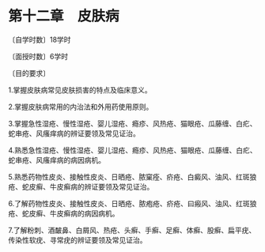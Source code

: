 # 第十二章　皮肤病

〔自学时数〕18学时

〔面授时数〕6学时

〔目的要求〕

1.掌握皮肤病常见皮肤损害的特点及临床意义。

2.掌握皮肤病常用的内治法和外用药使用原则。

3.掌握急性湿疮、慢性湿疮、婴儿湿疮、瘾疹、风热疮、猫眼疮、瓜藤缠、白疕、蛇串疮、风瘙痒病的辨证要领及常见证治。

4.熟悉急性湿疮、慢性湿疮、婴儿湿疮、瘾疹、风热疮、猫眼疮、瓜藤缠、白疕、蛇串疮、风瘙痒病的病因病机。

5.熟悉药物性皮炎、接触性皮炎、日晒疮、脓窠痊、疥疮、白癜风、油风、红斑狼疮、蛇皮癣、牛皮癣病的辨证要领及常见证治。

6.了解药物性皮炎、接触性皮炎、日晒疮、脓疱疮、疥疮、曰瘢风、油风、红斑狼疮、蛇皮癣、牛皮癣病的病因病机。

7.了解粉刺、酒皶鼻、白屑风、热疮、头癣、手癣、足癣、体癣、股癣、扁平疣、传染性软疣、寻常疣的辨证要领及常见证治。
